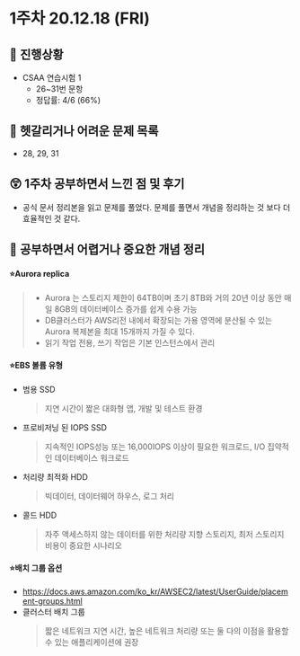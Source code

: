 # 1주차 20.12.18 (FRI)

## 🐾 진행상황
- CSAA 연습시험 1
    - 26~31번 문항
    - 정답률: 4/6 (66%)

## 🔮 헷갈리거나 어려운 문제 목록
- 28, 29, 31

## 😲 1주차 공부하면서 느낀 점 및 후기
- 공식 문서 정리본을 읽고 문제를 풀었다. 문제를 풀면서 개념을 정리하는 것 보다 더 효율적인 것 같다.

## 👻 공부하면서 어렵거나 중요한 개념 정리
#### ⭐Aurora replica
> - Aurora 는 스토리지 제한이 64TB이며 초기 8TB와 거의 20년 이상 동안 매일 8GB의 데이터베이스 증가를 쉽게 수용 가능
> - DB클러스터가 AWS리전 내에서 확장되는 가용 영역에 분산될 수 있는 Aurora 복제본을 최대 15개까지 가질 수 있다. 
> - 읽기 작업 전용, 쓰기 작업은 기본 인스턴스에서 관리

#### ⭐EBS 볼륨 유형
- 범용 SSD 
    >지연 시간이 짧은 대화형 앱, 개발 및 테스트 환경
 - 프로비저닝 된 IOPS SSD
    > 지속적인 IOPS성능 또는 16,000IOPS 이상이 필요한 워크로드, I/O 집약적인 데이터베이스 워크로드
- 처리량 최적화 HDD
    > 빅데이터, 데이터웨어 하우스, 로그 처리
- 콜드 HDD
    >자주 액세스하지 않는 데이터를 위한 처리량 지향 스토리지, 최저 스토리지 비용이 중요한 시나리오

#### ⭐배치 그룹 옵션
- https://docs.aws.amazon.com/ko_kr/AWSEC2/latest/UserGuide/placement-groups.html
- 클러스터 배치 그룹
    > 짧은 네트워크 지연 시간, 높은 네트워크 처리량 또는 둘 다의 이점을 활용할 수 있는 애플리케이션에 권장